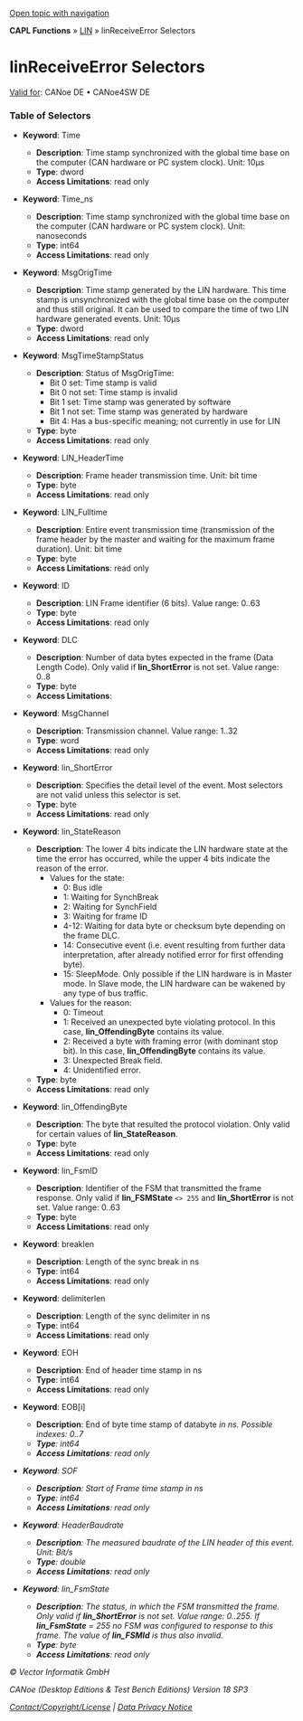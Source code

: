 [Open topic with navigation](../../../../../CANoeDEFamily.htm#Topics/CAPLFunctions/LIN/Selectors/CAPLfunctionLINReceiveError.md)

**CAPL Functions** » [LIN](../CAPLfunctionsLINOverview.md) » linReceiveError Selectors

# linReceiveError Selectors

[Valid for](../../../Shared/FeatureAvailability.md): CANoe DE • CANoe4SW DE

### Table of Selectors

- **Keyword**: Time
  - **Description**: Time stamp synchronized with the global time base on the computer (CAN hardware or PC system clock). Unit: 10µs
  - **Type**: dword
  - **Access Limitations**: read only

- **Keyword**: Time_ns
  - **Description**: Time stamp synchronized with the global time base on the computer (CAN hardware or PC system clock). Unit: nanoseconds
  - **Type**: int64
  - **Access Limitations**: read only

- **Keyword**: MsgOrigTime
  - **Description**: Time stamp generated by the LIN hardware. This time stamp is unsynchronized with the global time base on the computer and thus still original. It can be used to compare the time of two LIN hardware generated events. Unit: 10µs
  - **Type**: dword
  - **Access Limitations**: read only

- **Keyword**: MsgTimeStampStatus
  - **Description**: Status of MsgOrigTime:
    - Bit 0 set: Time stamp is valid
    - Bit 0 not set: Time stamp is invalid
    - Bit 1 set: Time stamp was generated by software
    - Bit 1 not set: Time stamp was generated by hardware
    - Bit 4: Has a bus-specific meaning; not currently in use for LIN
  - **Type**: byte
  - **Access Limitations**: read only

- **Keyword**: LIN_HeaderTime
  - **Description**: Frame header transmission time. Unit: bit time
  - **Type**: byte
  - **Access Limitations**: read only

- **Keyword**: LIN_Fulltime
  - **Description**: Entire event transmission time (transmission of the frame header by the master and waiting for the maximum frame duration). Unit: bit time
  - **Type**: byte
  - **Access Limitations**: read only

- **Keyword**: ID
  - **Description**: LIN Frame identifier (6 bits). Value range: 0..63
  - **Type**: byte
  - **Access Limitations**: read only

- **Keyword**: DLC
  - **Description**: Number of data bytes expected in the frame (Data Length Code). Only valid if **lin_ShortError** is not set. Value range: 0..8
  - **Type**: byte
  - **Access Limitations**: 

- **Keyword**: MsgChannel
  - **Description**: Transmission channel. Value range: 1..32
  - **Type**: word
  - **Access Limitations**: read only

- **Keyword**: lin_ShortError
  - **Description**: Specifies the detail level of the event. Most selectors are not valid unless this selector is set.
  - **Type**: byte
  - **Access Limitations**: read only

- **Keyword**: lin_StateReason
  - **Description**: The lower 4 bits indicate the LIN hardware state at the time the error has occurred, while the upper 4 bits indicate the reason of the error.
    - Values for the state:
      - 0: Bus idle
      - 1: Waiting for SynchBreak
      - 2: Waiting for SynchField
      - 3: Waiting for frame ID
      - 4-12: Waiting for data byte or checksum byte depending on the frame DLC.
      - 14: Consecutive event (i.e. event resulting from further data interpretation, after already notified error for first offending byte).
      - 15: SleepMode. Only possible if the LIN hardware is in Master mode. In Slave mode, the LIN hardware can be wakened by any type of bus traffic.
    - Values for the reason:
      - 0: Timeout
      - 1: Received an unexpected byte violating protocol. In this case, **lin_OffendingByte** contains its value.
      - 2: Received a byte with framing error (with dominant stop bit). In this case, **lin_OffendingByte** contains its value.
      - 3: Unexpected Break field.
      - 4: Unidentified error.
  - **Type**: byte
  - **Access Limitations**: read only

- **Keyword**: lin_OffendingByte
  - **Description**: The byte that resulted the protocol violation. Only valid for certain values of **lin_StateReason**.
  - **Type**: byte
  - **Access Limitations**: read only

- **Keyword**: lin_FsmID
  - **Description**: Identifier of the FSM that transmitted the frame response. Only valid if **lin_FSMState** `<> 255` and **lin_ShortError** is not set. Value range: 0..63
  - **Type**: byte
  - **Access Limitations**: read only

- **Keyword**: breaklen
  - **Description**: Length of the sync break in ns
  - **Type**: int64
  - **Access Limitations**: read only

- **Keyword**: delimiterlen
  - **Description**: Length of the sync delimiter in ns
  - **Type**: int64
  - **Access Limitations**: read only

- **Keyword**: EOH
  - **Description**: End of header time stamp in ns
  - **Type**: int64
  - **Access Limitations**: read only

- **Keyword**: EOB[i]
  - **Description**: End of byte time stamp of databyte <i> in ns. Possible indexes: 0..7
  - **Type**: int64
  - **Access Limitations**: read only

- **Keyword**: SOF
  - **Description**: Start of Frame time stamp in ns
  - **Type**: int64
  - **Access Limitations**: read only

- **Keyword**: HeaderBaudrate
  - **Description**: The measured baudrate of the LIN header of this event. Unit: Bit/s
  - **Type**: double
  - **Access Limitations**: read only

- **Keyword**: lin_FsmState
  - **Description**: The status, in which the FSM transmitted the frame. Only valid if **lin_ShortError** is not set. Value range: 0..255. If **lin_FsmState** = 255 no FSM was configured to response to this frame. The value of **lin_FSMId** is thus also invalid.
  - **Type**: byte
  - **Access Limitations**: read only

© Vector Informatik GmbH

CANoe (Desktop Editions & Test Bench Editions) Version 18 SP3

[Contact/Copyright/License](../../../Shared/ContactCopyrightLicense.md) | [Data Privacy Notice](https://www.vector.com/int/en/company/get-info/privacy-policy/)